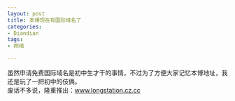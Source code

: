 ```yaml
---
layout: post
title: 本博现在有国际域名了
categories:
- Diandian
tags:
- 网络

---
```

虽然申请免费国际域名是初中生才干的事情，不过为了方便大家记忆本博地址，我还是玩了一把初中的伎俩。
<br />废话不多说，隆重推出：www.longstation.cz.cc